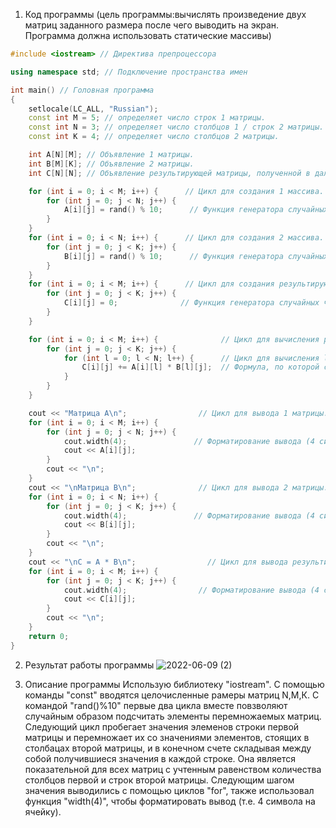 1. Код программы (цель программы:вычислять произведение двух матриц заданного размера после чего выводить на экран. Программа должна использовать статические массивы)
```c++
#include <iostream> // Директива препроцессора

using namespace std; // Подключение пространства имен

int main() // Головная программа
{
    setlocale(LC_ALL, "Russian");
    const int M = 5; // определяет число строк 1 матрицы.
    const int N = 3; // определяет число столбцов 1 / строк 2 матрицы.
    const int K = 4; // определяет число столбцов 2 матрицы.

    int A[N][M]; // Объявление 1 матрицы.
    int B[M][K]; // Объявление 2 матрицы.
    int C[N][N]; // Объявление результирующей матрицы, полученной в дальнейшем в ходе перемножения.

    for (int i = 0; i < M; i++) {      // Цикл для создания 1 массива.
        for (int j = 0; j < N; j++) {
            A[i][j] = rand() % 10;      // Функция генератора случайных чисел элементов 1 матрицы.
        }
    }
    for (int i = 0; i < N; i++) {      // Цикл для создания 2 массива.
        for (int j = 0; j < K; j++) {
            B[i][j] = rand() % 10;      // Функция генератора случайных чисел элементов 2 матрицы.
        }
    }
    for (int i = 0; i < M; i++) {      // Цикл для создания результирующего массива.
        for (int j = 0; j < K; j++) {
            C[i][j] = 0;              // Функция генератора случайных чисел элементов результирующей матрицы.
        }
    }

    for (int i = 0; i < M; i++) {              // Цикл для вычисления результата умножения матриц.
        for (int j = 0; j < K; j++) {
            for (int l = 0; l < N; l++) {      // Цикл для вычисления l-го, j-го элемента результирующей матрицы.
                C[i][j] += A[i][l] * B[l][j];  // Формула, по которой считаем результат
            }
        }
    }

    cout << "Матрица A\n";                // Цикл для вывода 1 матрицы.
    for (int i = 0; i < M; i++) {
        for (int j = 0; j < N; j++) {
            cout.width(4);               // Форматирование вывода (4 символа на ячейку).
            cout << A[i][j];
        }
        cout << "\n";
    }
    cout << "\nМатрица B\n";              // Цикл для вывода 2 матрицы.
    for (int i = 0; i < N; i++) {
        for (int j = 0; j < K; j++) {
            cout.width(4);               // Форматирование вывода (4 символа на ячейку).
            cout << B[i][j];
        }
        cout << "\n";
    }
    cout << "\nC = A * B\n";                // Цикл для вывода результирующей матрицы.
    for (int i = 0; i < M; i++) {
        for (int j = 0; j < K; j++) {
            cout.width(4);                // Форматирование вывода (4 символа на ячейку).
            cout << C[i][j];
        }
        cout << "\n";
    }
    return 0; 
}
```

2. Результат работы программы
 ![2022-06-09 (2)](https://user-images.githubusercontent.com/100378566/172919505-92d162d5-eabb-4458-942e-a64316c264ca.png)
 
 3. Описание программы
 Использую библиотеку "iostream". C помощью команды "const" вводятся целочисленные рамеры матриц N,M,К. С командой "rand()%10" первые два цикла вместе повзволяют случайным образом подсчитать элементы перемножаемых матриц. Следующий цикл пробегает значения элеменов строки первой матрицы и перемножает их со значениями элементов, стоящих в столбацах второй матрицы, и в конечном счете складывая между собой получившиеся значения в каждой строке. Она является показательной для всех матриц с учтенным равенством количества столбцов первой и строк второй матрицы. Следующим шагом значения выводились с помощью циклов "for", также использовал функция "width(4)", чтобы форматировать вывод (т.е. 4 символа на ячейку). 
